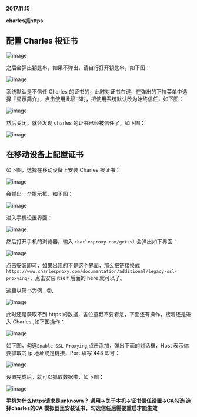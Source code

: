 **2017.11.15**

**charles抓https**



## 配置 Charles 根证书

![image](http://upload-images.jianshu.io/upload_images/51001-67bb750cd29e3ab7.png?imageMogr2/auto-orient/strip%7CimageView2/2/w/1240)

之后会弹出钥匙串，如果不弹出，请自行打开钥匙串，如下图：

![image](http://upload-images.jianshu.io/upload_images/51001-0b9f8e86b01f1fa4.png?imageMogr2/auto-orient/strip%7CimageView2/2/w/1240)

系统默认是不信任 Charles 的证书的，此时对证书右键，在弹出的下拉菜单中选择『显示简介』，点击使用此证书时，把使用系统默认改为始终信任，如下图：

![image](http://upload-images.jianshu.io/upload_images/51001-08cb4bd4d4df1df9.png?imageMogr2/auto-orient/strip%7CimageView2/2/w/1240)

然后关闭，就会发现 charles 的证书已经被信任了，如下图：

![image](http://upload-images.jianshu.io/upload_images/51001-a04a103ab4cb6f4e.png?imageMogr2/auto-orient/strip%7CimageView2/2/w/1240)

## 在移动设备上配置证书

如下图，选择在移动设备上安装 Charles 根证书：

![image](http://upload-images.jianshu.io/upload_images/51001-a8ccf2541ef0e0d8.png?imageMogr2/auto-orient/strip%7CimageView2/2/w/1240)

会弹出一个提示框，如下图：

![image](http://upload-images.jianshu.io/upload_images/51001-d9fec8d8522b30a8.png?imageMogr2/auto-orient/strip%7CimageView2/2/w/1240)

进入手机设置界面：

![image](http://upload-images.jianshu.io/upload_images/51001-b561c29c7b816365.png?imageMogr2/auto-orient/strip%7CimageView2/2/w/1240)


然后打开手机的浏览器，输入
`charlesproxy.com/getssl` 会弹出如下界面：

![image](http://upload-images.jianshu.io/upload_images/51001-34a974c5a073694c.png?imageMogr2/auto-orient/strip%7CimageView2/2/w/1240)


点击安装即可，如果出现的不是这个界面，那么把链接换成
`https://www.charlesproxy.com/documentation/additional/legacy-ssl-proxying/`，点击安装 itself 后面的 here 就可以了。

这里以简书为例...😜,

![image](http://upload-images.jianshu.io/upload_images/51001-6b19c4004ad16aaf.png?imageMogr2/auto-orient/strip%7CimageView2/2/w/1240)


此时还是获取不到 https 的数据，各位童鞋不要着急，下面还有操作，接着还是进入 Charles ,如下图操作：

![image](http://upload-images.jianshu.io/upload_images/51001-f8f79ffdd6951103.png?imageMogr2/auto-orient/strip%7CimageView2/2/w/1240)

如下图，勾选`Enable SSL Proxying`,点击添加，弹出下面的对话框，Host 表示你要抓取的 ip 地址或是链接，Port 填写 443 即可：

![image](http://upload-images.jianshu.io/upload_images/51001-13151599fb9bae42.png?imageMogr2/auto-orient/strip%7CimageView2/2/w/1240)


设置完成后，就可以抓取数据啦，如下图：

![image](http://upload-images.jianshu.io/upload_images/51001-147c003efb39a432.png?imageMogr2/auto-orient/strip%7CimageView2/2/w/1240)

**手机为什么https请求是unknown？**
**通用->关于本机->证书信任设置->CA勾选 选择charles的CA**
**模拟器里安装证书，勾选信任后需要重启才能生效**
